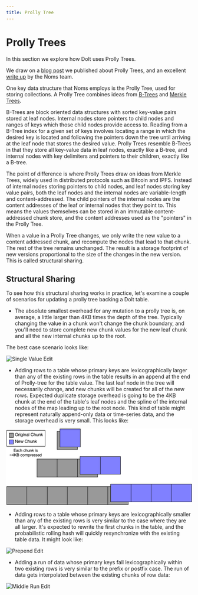 ```yaml
---
title: Prolly Tree
---
```


# Prolly Trees

In this section we explore how Dolt uses Prolly Trees.

We draw on a [blog post](https://www.dolthub.com/blog/2020-04-01-how-dolt-stores-table-data/) we published about Prolly Trees, and an excellent [write up](https://github.com/attic-labs/noms/blob/master/doc/intro.md#prolly-trees-probabilistic-b-trees) by the Noms team.

One key data structure that Noms employs is the Prolly Tree, used for storing collections. A Prolly Tree combines ideas from [B-Trees](https://en.wikipedia.org/wiki/B-tree) and [Merkle Trees](https://en.wikipedia.org/wiki/Merkle\_tree).

B-Trees are block oriented data structures with sorted key-value pairs stored at leaf nodes. Internal nodes store pointers to child nodes and ranges of keys which those child nodes provide access to. Reading from a B-Tree index for a given set of keys involves locating a range in which the desired key is located and following the pointers down the tree until arriving at the leaf node that stores the desired value. Prolly Trees resemble B-Trees in that they store all key-value data in leaf nodes, exactly like a B-tree, and internal nodes with key delimiters and pointers to their children, exactly like a B-tree.

The point of difference is where Prolly Trees draw on ideas from Merkle Trees, widely used in distributed protocols such as Bitcoin and IPFS. Instead of internal nodes storing pointers to child nodes, and leaf nodes storing key value pairs, both the leaf nodes and the internal nodes are variable-length and content-addressed. The child pointers of the internal nodes are the content addresses of the leaf or internal nodes that they point to. This means the values themselves can be stored in an immutable content-addressed chunk store, and the content addresses used as the "pointers" in the Prolly Tree.

When a value in a Prolly Tree changes, we only write the new value to a content addressed chunk, and recompute the nodes that lead to that chunk. The rest of the tree remains unchanged. The result is a storage footprint of new versions proportional to the size of the changes in the new version. This is called structural sharing.

## Structural Sharing

To see how this structural sharing works in practice, let's examine a couple of scenarios for updating a prolly tree backing a Dolt table.

* The absolute smallest overhead for any mutation to a prolly tree is, on average, a little larger than 4KB times the depth of the tree. Typically changing the value in a chunk won't change the chunk boundary, and you'll need to store complete new chunk values for the new leaf chunk and all the new internal chunks up to the root.

The best case scenario looks like:

![Single Value Edit](../../.gitbook/assets/single-value-edit.png)

* Adding rows to a table whose primary keys are lexicographically larger than any of the existing rows in the table results in an append at the end of Prolly-tree for the table value. The last leaf node in the tree will necessarily change, and new chunks will be created for all of the new rows. Expected duplicate storage overhead is going to be the 4KB chunk at the end of the table's leaf nodes and the spline of the internal nodes of the map leading up to the root node. This kind of table might represent naturally append-only data or time-series data, and the storage overhead is very small. This looks like:

![Append Edit](<../../.gitbook/assets/append-edit (1).png>)

* Adding rows to a table whose primary keys are lexicographically smaller than any of the existing rows is very similar to the case where they are all larger. It's expected to rewrite the first chunks in the table, and the probabilistic rolling hash will quickly resynchronize with the existing table data. It might look like:

![Prepend Edit](../../.gitbook/assets/prepend-edit.png)

* Adding a run of data whose primary keys fall lexicographically within two existing rows is very similar to the prefix or postfix case. The run of data gets interpolated between the existing chunks of row data:

![Middle Run Edit](../../.gitbook/assets/middle-run-edit.png)
